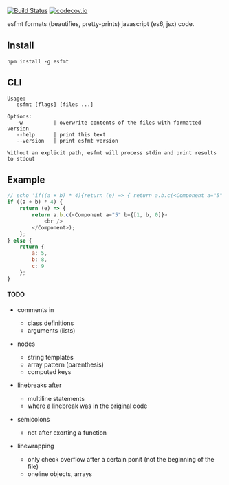 [![Build Status](https://travis-ci.org/dmitriiabramov/esfmt.svg)](https://travis-ci.org/dmitriiabramov/esfmt)
[![codecov.io](http://codecov.io/github/dmitriiabramov/esfmt/coverage.svg?branch=master)](http://codecov.io/github/dmitriiabramov/esfmt?branch=master)


esfmt formats (beautifies, pretty-prints) javascript (es6, jsx) code.


## Install
```
npm install -g esfmt
```

## CLI
```
Usage:
   esfmt [flags] [files ...]

Options:
   -w          | overwrite contents of the files with formatted version
   --help      | print this text
   --version   | print esfmt version

Without an explicit path, esfmt will process stdin and print results to stdout
```


## Example
```js
// echo 'if((a + b) * 4){return (e) => { return a.b.c(<Component a="5" b={[1, b, 0]}><br /></Component>)}} else { return {a: 5, b: 8, c: 9} }' | ./bin/esfmt
if ((a + b) * 4) {
    return (e) => {
        return a.b.c(<Component a="5" b={[1, b, 0]}>
            <br />
        </Component>);
    };
} else {
    return {
        a: 5,
        b: 8,
        c: 9
    };
}
```

#### TODO
- comments in
    - class definitions
    - arguments (lists)

- nodes
    - string templates
    - array pattern (parenthesis)
    - computed keys

- linebreaks after
    - multiline statements
    - where a linebreak was in the original code

- semicolons
    - not after exorting a function

- linewrapping
    - only check overflow after a certain ponit (not the beginning of the file)
    - oneline objects, arrays
